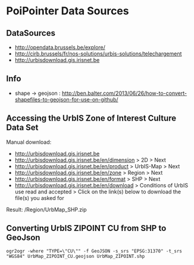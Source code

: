 PoiPointer Data Sources
=======================

DataSources
--
* http://opendata.brussels.be/explore/
* http://cirb.brussels/fr/nos-solutions/urbis-solutions/telechargement
* http://urbisdownload.gis.irisnet.be


Info
--
* shape -> geojson : http://ben.balter.com/2013/06/26/how-to-convert-shapefiles-to-geojson-for-use-on-github/


Accessing the UrbIS Zone of Interest Culture Data Set
--

Manual download:

* http://urbisdownload.gis.irisnet.be
* http://urbisdownload.gis.irisnet.be/en/dimension > 2D > Next
* http://urbisdownload.gis.irisnet.be/en/product > UrbIS-Map > Next
* http://urbisdownload.gis.irisnet.be/en/zone > Region > Next
* http://urbisdownload.gis.irisnet.be/en/format > SHP > Next
* http://urbisdownload.gis.irisnet.be/en/download > Conditions of UrbIS use read and accepted > Click on the link(s) below to download the file(s) you asked for

Result: /Region/UrbMap_SHP.zip


Converting UrbIS ZIPOINT CU from SHP to GeoJson
--

    ogr2ogr -where "TYPE=\"CU\"" -f GeoJSON -s_srs "EPSG:31370" -t_srs "WGS84" UrbMap_ZIPOINT_CU.geojson UrbMap_ZIPOINT.shp
